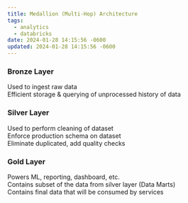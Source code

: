 ```yaml
---
title: Medallion (Multi-Hop) Architecture
tags:
  - analytics
  - databricks
date: 2024-01-28 14:15:56 -0600
updated: 2024-01-28 14:15:56 -0600
---
```


### Bronze Layer
Used to ingest raw data  
Efficient storage & querying of unprocessed history of data

### Silver Layer
Used to perform cleaning of dataset  
Enforce production schema on dataset  
Eliminate duplicated, add quality checks

### Gold Layer
Powers ML, reporting, dashboard, etc.  
Contains subset of the data from silver layer (Data Marts)  
Contains final data that will be consumed by services
